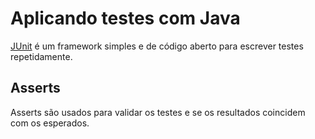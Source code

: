# Aplicando testes com Java

[JUnit](https://junit.org/junit4/) é um framework simples e de código aberto para escrever testes repetidamente.

## Asserts

Asserts são usados para validar os testes e se os resultados coincidem com os esperados.


